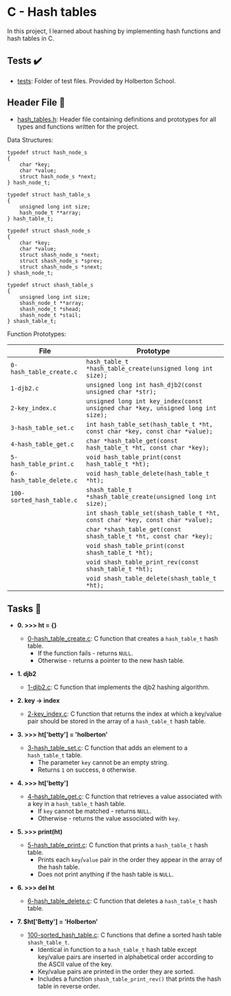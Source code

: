 # C - Hash tables

In this project, I learned about hashing by implementing hash functions
and hash tables in C.

## Tests :heavy_check_mark:

* [tests](./tests): Folder of test files. Provided by Holberton School.

## Header File :file_folder:

* [hash_tables.h](./hash_tables.h): Header file containing definitions and prototypes for
all types and functions written for the project.

Data Structures:
```
typedef struct hash_node_s
{
	char *key;
	char *value;
	struct hash_node_s *next;
} hash_node_t;

typedef struct hash_table_s
{
	unsigned long int size;
	hash_node_t **array;
} hash_table_t;

typedef struct shash_node_s
{
	char *key;
	char *value;
	struct shash_node_s *next;
	struct shash_node_s *sprev;
	struct shash_node_s *snext;
} shash_node_t;

typedef struct shash_table_s
{
	unsigned long int size;
	shash_node_t **array;
	shash_node_t *shead;
	shash_node_t *stail;
} shash_table_t;
```

Function Prototypes:

| File | Prototype |
| --- | --- |
| `0-hash_table_create.c` | `hash_table_t *hash_table_create(unsigned long int size);` |
| `1-djb2.c` | `unsigned long int hash_djb2(const unsigned char *str);` |
| `2-key_index.c` | `unsigned long int key_index(const unsigned char *key, unsigned long int size);` |
| `3-hash_table_set.c` | `int hash_table_set(hash_table_t *ht, const char *key, const char *value);` |
| `4-hash_table_get.c` | `char *hash_table_get(const hash_table_t *ht, const char *key);` |
| `5-hash_table_print.c` | `void hash_table_print(const hash_table_t *ht);` |
| `6-hash_table_delete.c` | `void hash_table_delete(hash_table_t *ht);` |
| `100-sorted_hash_table.c` | `shash_table_t *shash_table_create(unsigned long int size);` |
| | `int shash_table_set(shash_table_t *ht, const char *key, const char *value);` |
| | `char *shash_table_get(const shash_table_t *ht, const char *key);` |
| | `void shash_table_print(const shash_table_t *ht);` |
| | `void shash_table_print_rev(const shash_table_t *ht);` |
| | `void shash_table_delete(shash_table_t *ht);` |

## Tasks :page_with_curl:

* **0. >>> ht = {}**
  * [0-hash_table_create.c](./0-hash_table_create.c): C function that creates a `hash_table_t`
  hash table.
    * If the function fails - returns `NULL`.
    * Otherwise - returns a pointer to the new hash table.

* **1. djb2**
  * [1-djb2.c](./1-djb2.c): C function that implements the djb2 hashing algorithm.

* **2. key -> index**
  * [2-key_index.c](./2-key_index.c): C function that returns the index at which a key/value
  pair should be stored in the array of a `hash_table_t` hash table.

* **3. >>> ht['betty'] = 'holberton'**
  * [3-hash_table_set.c](./3-hash_table_set.c): C function that adds an element to a
  `hash_table_t` table.
    * The parameter `key` cannot be an empty string.
    * Returns `1` on success, `0` otherwise.

* **4. >>> ht['betty']**
  * [4-hash_table_get.c](./4-hash_table_get.c): C function that retrieves a value associated
  with a key in a `hash_table_t` hash table.
    * If `key` cannot be matched - returns `NULL`.
    * Otherwise - returns the value associated with `key`.

* **5. >>> print(ht)**
  * [5-hash_table_print.c](./5-hash_table_print.c): C function that prints a `hash_table_t`
  hash table.
    * Prints each `key`/`value` pair in the order they appear in the array of the hash table.
    * Does not print anything if the hash table is `NULL`.

* **6. >>> del ht**
  * [6-hash_table_delete.c](./6-hasb_table_delete.c): C function that deletes a
  `hash_table_t` hash table.

* **7. $ht['Betty'] = 'Holberton'**
  * [100-sorted_hash_table.c](./100-sorted_hash_table.c): C functions that define a sorted
  hash table `shash_table_t`.
    * Identical in function to a `hash_table_t` hash table except key/value
    pairs are inserted in alphabetical order according to the ASCII value of the key.
    * Key/value pairs are printed in the order they are sorted.
    * Includes a function `shash_table_print_rev()` that prints the hash table
    in reverse order.
